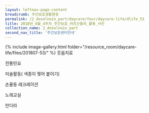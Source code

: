 ```yaml
--- 
layout: leftnav-page-content 
breadcrumb: 주간보호생활현장 
permalink: /2_dosolnoin_part/daycare/four/daycare-life/dlife_53
title: 2018년_4월_4주차_주간보호_어르신들의_활동_사진
collection_name: 2_dosolnoin_part
second_nav_title: '주간보호센터안내' 
---
```

{% include image-gallery.html folder="/resource_room/daycare-life/files/201807-53/" %}
웃음치료

전통민요

미술활동( 색종이 찢어 붙이기)

손율동 레크레이션

노래교실

만다라
